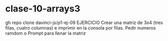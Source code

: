 # clase-10-arrays3
gh repo clone davinci-js/p1-ej-09
EJERCICIO
Crear una matriz de 3x4 (tres filas, cuatro columnas) e imprimir en la consola por filas. Pedir numeros ramdom o Prompt para llenar la matriz

